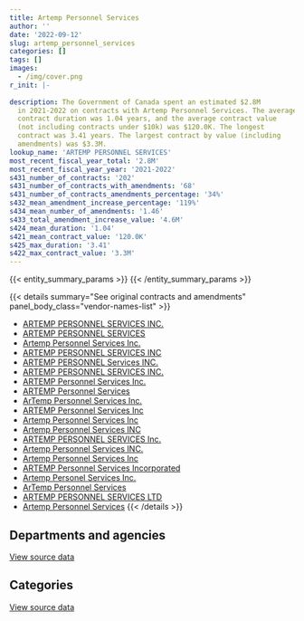 ```yaml
---
title: Artemp Personnel Services
author: ''
date: '2022-09-12'
slug: artemp_personnel_services
categories: []
tags: []
images:
  - /img/cover.png
r_init: |-
  
description: The Government of Canada spent an estimated $2.8M
  in 2021-2022 on contracts with Artemp Personnel Services. The average
  contract duration was 1.04 years, and the average contract value
  (not including contracts under $10k) was $120.0K. The longest
  contract was 3.41 years. The largest contract by value (including
  amendments) was $3.3M.
lookup_name: 'ARTEMP PERSONNEL SERVICES'
most_recent_fiscal_year_total: '2.8M'
most_recent_fiscal_year_year: '2021-2022'
s431_number_of_contracts: '202'
s431_number_of_contracts_with_amendments: '68'
s431_number_of_contracts_amendments_percentage: '34%'
s432_mean_amendment_increase_percentage: '119%'
s434_mean_number_of_amendments: '1.46'
s433_total_amendment_increase_value: '4.6M'
s424_mean_duration: '1.04'
s421_mean_contract_value: '120.0K'
s425_max_duration: '3.41'
s422_max_contract_value: '3.3M'
---
```


<script src="/rmarkdown-libs/htmlwidgets/htmlwidgets.js"></script>
<link href="/rmarkdown-libs/datatables-css/datatables-crosstalk.css" rel="stylesheet" />
<script src="/rmarkdown-libs/datatables-binding/datatables.js"></script>
<script src="/rmarkdown-libs/jquery/jquery-3.6.0.min.js"></script>
<link href="/rmarkdown-libs/dt-core-bootstrap/css/dataTables.bootstrap.min.css" rel="stylesheet" />
<link href="/rmarkdown-libs/dt-core-bootstrap/css/dataTables.bootstrap.extra.css" rel="stylesheet" />
<script src="/rmarkdown-libs/dt-core-bootstrap/js/jquery.dataTables.min.js"></script>
<script src="/rmarkdown-libs/dt-core-bootstrap/js/dataTables.bootstrap.min.js"></script>
<link href="/rmarkdown-libs/crosstalk/css/crosstalk.min.css" rel="stylesheet" />
<script src="/rmarkdown-libs/crosstalk/js/crosstalk.min.js"></script>
<script src="/rmarkdown-libs/htmlwidgets/htmlwidgets.js"></script>
<link href="/rmarkdown-libs/datatables-css/datatables-crosstalk.css" rel="stylesheet" />
<script src="/rmarkdown-libs/datatables-binding/datatables.js"></script>
<script src="/rmarkdown-libs/jquery/jquery-3.6.0.min.js"></script>
<link href="/rmarkdown-libs/dt-core-bootstrap/css/dataTables.bootstrap.min.css" rel="stylesheet" />
<link href="/rmarkdown-libs/dt-core-bootstrap/css/dataTables.bootstrap.extra.css" rel="stylesheet" />
<script src="/rmarkdown-libs/dt-core-bootstrap/js/jquery.dataTables.min.js"></script>
<script src="/rmarkdown-libs/dt-core-bootstrap/js/dataTables.bootstrap.min.js"></script>
<link href="/rmarkdown-libs/crosstalk/css/crosstalk.min.css" rel="stylesheet" />
<script src="/rmarkdown-libs/crosstalk/js/crosstalk.min.js"></script>

{{< entity_summary_params >}}
{{< /entity_summary_params >}}

{{< details summary="See original contracts and amendments" panel_body_class="vendor-names-list" >}}
- [ARTEMP PERSONNEL SERVICES INC.](https://search.open.canada.ca/en/ct/?sort=contract_value_f%20desc&page=1&search_text=%22ARTEMP%20PERSONNEL%20SERVICES%20INC.%22)
- [ARTEMP PERSONNEL SERVICES](https://search.open.canada.ca/en/ct/?sort=contract_value_f%20desc&page=1&search_text=%22ARTEMP%20PERSONNEL%20SERVICES%22)
- [Artemp Personnel Services Inc.](https://search.open.canada.ca/en/ct/?sort=contract_value_f%20desc&page=1&search_text=%22Artemp%20Personnel%20Services%20Inc.%22)
- [ARTEMP PERSONNEL SERVICES INC](https://search.open.canada.ca/en/ct/?sort=contract_value_f%20desc&page=1&search_text=%22ARTEMP%20PERSONNEL%20SERVICES%20INC%22)
- [ARTEMP PERSONNEL Services INC.](https://search.open.canada.ca/en/ct/?sort=contract_value_f%20desc&page=1&search_text=%22ARTEMP%20PERSONNEL%20Services%20INC.%22)
- [ARTEMP PERSONNEL SERVICES INC.](https://search.open.canada.ca/en/ct/?sort=contract_value_f%20desc&page=1&search_text=%22ARTEMP%20PERSONNEL%20%20SERVICES%20INC.%22)
- [ARTEMP Personnel Services Inc.](https://search.open.canada.ca/en/ct/?sort=contract_value_f%20desc&page=1&search_text=%22ARTEMP%20Personnel%20Services%20Inc.%22)
- [ARTEMP Personnel Services](https://search.open.canada.ca/en/ct/?sort=contract_value_f%20desc&page=1&search_text=%22ARTEMP%20Personnel%20Services%22)
- [ArTemp Personnel Services Inc.](https://search.open.canada.ca/en/ct/?sort=contract_value_f%20desc&page=1&search_text=%22ArTemp%20Personnel%20Services%20Inc.%22)
- [ARTEMP Personnel Services Inc](https://search.open.canada.ca/en/ct/?sort=contract_value_f%20desc&page=1&search_text=%22ARTEMP%20Personnel%20Services%20Inc%22)
- [Artemp Personnel Services Inc](https://search.open.canada.ca/en/ct/?sort=contract_value_f%20desc&page=1&search_text=%22Artemp%20Personnel%20Services%20Inc%22)
- [Artemp Personnel Services INC](https://search.open.canada.ca/en/ct/?sort=contract_value_f%20desc&page=1&search_text=%22Artemp%20Personnel%20Services%20INC%22)
- [ARTEMP PERSONNEL SERVICES Inc.](https://search.open.canada.ca/en/ct/?sort=contract_value_f%20desc&page=1&search_text=%22ARTEMP%20PERSONNEL%20SERVICES%20Inc.%22)
- [Artemp Personnel Services INC.](https://search.open.canada.ca/en/ct/?sort=contract_value_f%20desc&page=1&search_text=%22Artemp%20Personnel%20Services%20INC.%22)
- [Artemp Personnel Services Inc](https://search.open.canada.ca/en/ct/?sort=contract_value_f%20desc&page=1&search_text=%22Artemp%20Personnel%20%20Services%20Inc%22)
- [ARTEMP Personnel Services Incorporated](https://search.open.canada.ca/en/ct/?sort=contract_value_f%20desc&page=1&search_text=%22ARTEMP%20Personnel%20Services%20Incorporated%22)
- [Artemp Personel Services Inc.](https://search.open.canada.ca/en/ct/?sort=contract_value_f%20desc&page=1&search_text=%22Artemp%20Personel%20Services%20Inc.%22)
- [ArTemp Personnel Services](https://search.open.canada.ca/en/ct/?sort=contract_value_f%20desc&page=1&search_text=%22ArTemp%20Personnel%20Services%22)
- [ARTEMP PERSONNEL SERVICES LTD](https://search.open.canada.ca/en/ct/?sort=contract_value_f%20desc&page=1&search_text=%22ARTEMP%20PERSONNEL%20SERVICES%20LTD%22)
- [Artemp Personnel Services](https://search.open.canada.ca/en/ct/?sort=contract_value_f%20desc&page=1&search_text=%22Artemp%20Personnel%20Services%22)
{{< /details >}}

## Departments and agencies

<div id="htmlwidget-1" style="width:100%;height:auto;" class="datatables html-widget"></div>
<script type="application/json" data-for="htmlwidget-1">{"x":{"style":"bootstrap","filter":"none","vertical":false,"data":[["<a href=\"/departments/aandc-aadnc/\">Crown-Indigenous Relations and Northern Affairs Canada<\/a>","<a href=\"/departments/atssc-scdata/\">Administrative Tribunals Support Service of Canada<\/a>","<a href=\"/departments/ced-dec/\">Canada Economic Development for Quebec Regions<\/a>","<a href=\"/departments/cfia-acia/\">Canadian Food Inspection Agency<\/a>","<a href=\"/departments/cic/\">Immigration, Refugees and Citizenship Canada<\/a>","<a href=\"/departments/cpc-cpp/\">Civilian Review and Complaints Commission for the RCMP<\/a>","<a href=\"/departments/cra-arc/\">Canada Revenue Agency<\/a>","<a href=\"/departments/csa-asc/\">Canadian Space Agency<\/a>","<a href=\"/departments/csc-scc/\">Correctional Service of Canada<\/a>","<a href=\"/departments/dfatd-maecd/\">Global Affairs Canada<\/a>","<a href=\"/departments/dfo-mpo/\">Fisheries and Oceans Canada<\/a>","<a href=\"/departments/dnd-mdn/\">National Defence<\/a>","<a href=\"/departments/ec/\">Environment and Climate Change Canada<\/a>","<a href=\"/departments/elections/\">Elections Canada<\/a>","<a href=\"/departments/esdc-edsc/\">Employment and Social Development Canada<\/a>","<a href=\"/departments/fcac-acfc/\">Financial Consumer Agency of Canada<\/a>","<a href=\"/departments/fin/\">Department of Finance Canada<\/a>","<a href=\"/departments/fpcc-cpac/\">Farm Products Council of Canada<\/a>","<a href=\"/departments/hc-sc/\">Health Canada<\/a>","<a href=\"/departments/ic/\">Innovation, Science and Economic Development Canada<\/a>","<a href=\"/departments/infc/\">Infrastructure Canada<\/a>","<a href=\"/departments/isc-sac/\">Indigenous Services Canada<\/a>","<a href=\"/departments/nrcan-rncan/\">Natural Resources Canada<\/a>","<a href=\"/departments/nserc-crsng/\">Natural Sciences and Engineering Research Council of Canada<\/a>","<a href=\"/departments/osfi-bsif/\">Office of the Superintendent of Financial Institutions Canada<\/a>","<a href=\"/departments/pch/\">Canadian Heritage<\/a>","<a href=\"/departments/pco-bcp/\">Privy Council Office<\/a>","<a href=\"/departments/ps-sp/\">Public Safety Canada<\/a>","<a href=\"/departments/psc-cfp/\">Public Service Commission of Canada<\/a>","<a href=\"/departments/pwgsc-tpsgc/\">Public Services and Procurement Canada<\/a>","<a href=\"/departments/rcmp-grc/\">Royal Canadian Mounted Police<\/a>","<a href=\"/departments/ssc-spc/\">Shared Services Canada<\/a>","<a href=\"/departments/tbs-sct/\">Treasury Board of Canada Secretariat<\/a>","<a href=\"/departments/tc/\">Transport Canada<\/a>","<a href=\"/departments/wage/\">Department for Women and Gender Equality<\/a>"],[227136.96,null,null,59212,null,24635.13,0,14403.41,98387.97,49504.63,null,409359.62,79750.43,798114.57,32238.18,15657,11570.91,21750,550423.63,100769.23,null,468648.42,167554.33,18063.5,null,10741.66,24577.5,179246.56,33953.95,381491.06,null,0,162523.32,null,1864.58],[302033.51,null,null,null,null,39795.21,0,null,null,65082.1,97462.5,37045.36,null,205790.9,18100.2,212239.39,23268.97,null,622383.77,4876.65,null,422980.67,89154.66,18112.99,21273.11,12520.53,null,468806.87,null,330801.77,247217.64,5873.62,null,null,5249.5],[64335.22,null,null,null,9193.59,97801.5,null,null,null,49641.15,148736.25,null,null,154780.03,21508.69,211659.5,23205.39,73287.8,209100.95,null,12362.2,301378.45,139426.06,null,123931.89,null,null,116157.26,null,42398.11,369813.28,34122.96,null,15945.24,null],[87303.64,15051.6,57361.6,null,86682.39,null,null,null,null,47296.03,6157.73,null,69496.25,null,213530.03,null,25456.98,73771.44,837705.74,170016.22,null,315865.59,207704.04,null,null,null,null,39324,null,100664.8,369813.28,null,null,54046.92,7862.26]],"container":"<table class=\"table table-striped table-hover row-border order-column display\">\n  <thead>\n    <tr>\n      <th>Department<\/th>\n      <th>2018-2019<\/th>\n      <th>2019-2020<\/th>\n      <th>2020-2021<\/th>\n      <th>2021-2022<\/th>\n    <\/tr>\n  <\/thead>\n<\/table>","options":{"order":[[4,"desc"]],"pageLength":10,"autoWidth":true,"columnDefs":[{"targets":1,"render":"function(data, type, row, meta) {\n    return type !== 'display' ? data : DTWidget.formatCurrency(data, \"$\", 2, 3, \",\", \".\", true, null);\n  }"},{"targets":2,"render":"function(data, type, row, meta) {\n    return type !== 'display' ? data : DTWidget.formatCurrency(data, \"$\", 2, 3, \",\", \".\", true, null);\n  }"},{"targets":3,"render":"function(data, type, row, meta) {\n    return type !== 'display' ? data : DTWidget.formatCurrency(data, \"$\", 2, 3, \",\", \".\", true, null);\n  }"},{"targets":4,"render":"function(data, type, row, meta) {\n    return type !== 'display' ? data : DTWidget.formatCurrency(data, \"$\", 2, 3, \",\", \".\", true, null);\n  }"},{"width":"16%","targets":[1,2,3,4]},{"className":"dt-right","targets":[1,2,3,4]}],"orderClasses":false}},"evals":["options.columnDefs.0.render","options.columnDefs.1.render","options.columnDefs.2.render","options.columnDefs.3.render"],"jsHooks":[]}</script>
<p class="text-right">
<a href="https://github.com/GoC-Spending/contracts-data/tree/main/data/out/vendors/artemp_personnel_services/summary_by_fiscal_year_by_department.csv" class="source-data-link btn btn-link">View source data</a>
</p>

## Categories

<div id="htmlwidget-2" style="width:100%;height:auto;" class="datatables html-widget"></div>
<script type="application/json" data-for="htmlwidget-2">{"x":{"style":"bootstrap","filter":"none","vertical":false,"data":[["<a href=\"/categories/office_management/\">Office management<\/a>","<a href=\"/categories/defence/\">Defence<\/a>","<a href=\"/categories/professional_services/\">Professional services<\/a>","<a href=\"/categories/information_technology/\">Information technology<\/a>","<a href=\"/categories/human_capital/\">Human capital<\/a>"],[null,220813.49,3159479.36,219013.63,342272.08],[35105.06,null,2403170.75,598681.84,213112.28],[52513.72,null,1528457.41,385232.85,252581.53],[13092.46,null,2239472.41,503046.93,29498.75]],"container":"<table class=\"table table-striped table-hover row-border order-column display\">\n  <thead>\n    <tr>\n      <th>Category<\/th>\n      <th>2018-2019<\/th>\n      <th>2019-2020<\/th>\n      <th>2020-2021<\/th>\n      <th>2021-2022<\/th>\n    <\/tr>\n  <\/thead>\n<\/table>","options":{"order":[[4,"desc"]],"dom":"t","pageLength":30,"autoWidth":true,"columnDefs":[{"targets":1,"render":"function(data, type, row, meta) {\n    return type !== 'display' ? data : DTWidget.formatCurrency(data, \"$\", 2, 3, \",\", \".\", true, null);\n  }"},{"targets":2,"render":"function(data, type, row, meta) {\n    return type !== 'display' ? data : DTWidget.formatCurrency(data, \"$\", 2, 3, \",\", \".\", true, null);\n  }"},{"targets":3,"render":"function(data, type, row, meta) {\n    return type !== 'display' ? data : DTWidget.formatCurrency(data, \"$\", 2, 3, \",\", \".\", true, null);\n  }"},{"targets":4,"render":"function(data, type, row, meta) {\n    return type !== 'display' ? data : DTWidget.formatCurrency(data, \"$\", 2, 3, \",\", \".\", true, null);\n  }"},{"width":"16%","targets":[1,2,3,4]},{"className":"dt-right","targets":[1,2,3,4]}],"orderClasses":false,"lengthMenu":[10,25,30,50,100]}},"evals":["options.columnDefs.0.render","options.columnDefs.1.render","options.columnDefs.2.render","options.columnDefs.3.render"],"jsHooks":[]}</script>
<p class="text-right">
<a href="https://github.com/GoC-Spending/contracts-data/tree/main/data/out/vendors/artemp_personnel_services/summary_by_fiscal_year_by_category.csv" class="source-data-link btn btn-link">View source data</a>
</p>
